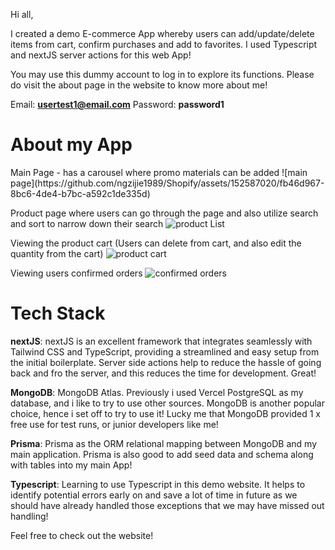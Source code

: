 Hi all, 

I created a demo E-commerce App whereby users can add/update/delete items from cart, confirm purchases and add to favorites.
I used Typescript and nextJS server actions for this web App!

You may use this dummy account to log in to explore its functions. Please do visit the about page in the website to know more about me!

Email: **usertest1@email.com**
Password: **password1**

<h1 className="underline">About my App</h1>
Main Page - has a carousel where promo materials can be added
![main page](https://github.com/ngzijie1989/Shopify/assets/152587020/fb46d967-8bc6-4de4-b7bc-a592c1de335d)

Product page where users can go through the page and also utilize search and sort to narrow down their search
![product List](https://github.com/ngzijie1989/Shopify/assets/152587020/75d85dbd-b87d-463e-8c98-188ee175d665)

Viewing the product cart (Users can delete from cart, and also edit the quantity from the cart)
![product cart](https://github.com/ngzijie1989/Shopify/assets/152587020/59fb4dae-7ded-4b55-8132-0e3d12029c98)

Viewing users confirmed orders
![confirmed orders](https://github.com/ngzijie1989/Shopify/assets/152587020/1728318b-e4eb-4ac9-901e-4e0676fae2e0)

<h1 className="underline">Tech Stack</h1>

**nextJS**: nextJS is an excellent framework that integrates seamlessly with Tailwind CSS and TypeScript, providing a streamlined and easy setup from the initial boilerplate. Server side actions help to reduce the hassle of going back and fro the server, and this reduces the time for development. Great!

**MongoDB**: MongoDB Atlas. Previously i used Vercel PostgreSQL as my database, and i like to try to use other sources. MongoDB is another popular choice, hence i set off to try to use it! Lucky me that MongoDB provided 1 x free use for test runs, or junior developers like me!

**Prisma**: Prisma as the ORM relational mapping between MongoDB and my main application. Prisma is also good to add seed data and schema along with tables into my main App!

**Typescript**: Learning to use Typescript in this demo website. It helps to identify potential errors early on and save a lot of time in future as we should have already handled those exceptions that we may have missed out handling!

Feel free to check out the website!


